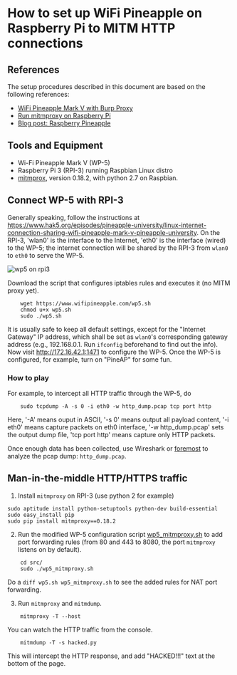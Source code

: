 # How to set up WiFi Pineapple on Raspberry Pi to MITM HTTP connections

## References
The setup procedures described in this document are based on the
following references:

* [WiFi Pineapple Mark V with Burp Proxy](http://hackedexistence.com/project/wifi-pineapple/wifi-pineapple-mk5-with-burp-proxy.html)
* [Run mitmproxy on Raspberry Pi](https://hackaday.io/project/10338/instructions)
* [Blog post: Raspberry Pineapple](http://snthenote.blogspot.com/2017/06/blog-post_19.html)


## Tools and Equipment
* Wi-Fi Pineapple Mark V (WP-5)
* Raspberry Pi 3 (RPI-3) running Raspbian Linux distro
* [mitmprox](https://mitmproxy.org/), version 0.18.2, with python 2.7 on Raspbian.

## Connect WP-5 with RPI-3

Generally speaking, follow the instructions at
https://www.hak5.org/episodes/pineapple-university/linux-internet-connection-sharing-wifi-pineapple-mark-v-pineapple-university.
On the RPI-3, 'wlan0' is the interface to the Internet, 'eth0' is the
interface (wired) to the WP-5; the internet connection will be shared by
the RPI-3 from `wlan0` to `eth0` to serve the WP-5.

![wp5 on rpi3](img/raspberry-pineeapple.jpg "Raspberry Pineapple")

Download the script that configures iptables rules and executes it (no
MITM proxy yet).
```
    wget https://www.wifipineapple.com/wp5.sh
    chmod u+x wp5.sh
    sudo ./wp5.sh
```

It is usually safe to keep all default settings, except for the
"Internet Gateway" IP address, which shall be set as `wlan0`'s
corresponding gateway address (e.g., 192.168.0.1. Run `ifconfig`
beforehand to find out the info). Now visit http://172.16.42.1:1471 to
configure the WP-5. Once the WP-5 is configured, for example, turn on
"PineAP" for some fun.

### How to play

For example, to intercept all HTTP traffic through the WP-5, do
```
    sudo tcpdump -A -s 0 -i eth0 -w http_dump.pcap tcp port http
```

Here, '-A' means ouput in ASCII, '-s 0' means output all payload
content, '-i eth0' means capture packets on eth0 interface, '-w
http_dump.pcap' sets the output dump file, 'tcp port http' means capture
only HTTP packets.

Once enough data has been collected, use Wireshark or
[foremost](https://linux.die.net/man/1/foremost) to analyze the pcap
dump: `http_dump.pcap`. 

## Man-in-the-middle HTTP/HTTPS traffic

1. Install `mitmproxy` on RPI-3 (use python 2 for example)

```
sudo aptitude install python-setuptools python-dev build-essential
sudo easy_install pip
sudo pip install mitmproxy==0.18.2
```

2. Run the modified WP-5 configuration script
[wp5_mitmproxy.sh](src/wp5_mitmproxy.sh) to add port forwarding rules
(from 80 and 443 to 8080, the port `mitmproxy` listens on by default). 
```
    cd src/
    sudo ./wp5_mitmproxy.sh
```

Do a `diff wp5.sh wp5_mitmproxy.sh` to see the added rules for NAT port
forwarding.

3. Run `mitmproxy` and `mitmdump`.
```
    mitmproxy -T --host
```

You can watch the HTTP traffic from the console.

```
    mitmdump -T -s hacked.py
```

This will intercept the HTTP response, and add "HACKED!!!" text at the
bottom of the page.


